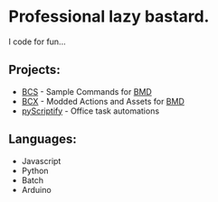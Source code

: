 # Professional lazy bastard.
I code for fun...

## Projects:
- [BCS](https://github.com/slothyace/BCS) - Sample Commands for [BMD](https://store.steampowered.com/app/2592170/Bot_Maker_For_Discord/)
- [BCX](https://github.com/slothyace/BCX) - Modded Actions and Assets for [BMD](https://store.steampowered.com/app/2592170/Bot_Maker_For_Discord/)
- [pyScriptify](https://github.com/slothyace/pyScriptify) - Office task automations

## Languages:
- Javascript
- Python
- Batch
- Arduino

<!--
**slothyace/slothyace** is a ✨ _special_ ✨ repository because its `README.md` (this file) appears on your GitHub profile.

Here are some ideas to get you started:

- 🔭 I’m currently working on ...
- 🌱 I’m currently learning ...
- 👯 I’m looking to collaborate on ...
- 🤔 I’m looking for help with ...
- 💬 Ask me about ...
- 📫 How to reach me: ...
- 😄 Pronouns: ...
- ⚡ Fun fact: ...
-->
